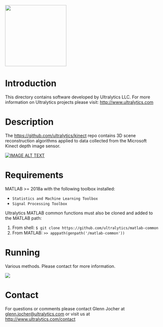 <img src="https://storage.googleapis.com/ultralytics/UltralyticsLogoName1000×676.png" width="200">  

# Introduction

This directory contains software developed by Ultralytics LLC. For more information on Ultralytics projects please visit:
http://www.ultralytics.com  

# Description

The https://github.com/ultralytics/kinect repo contains 3D scene reconstruction algorithms applied to data collected from the  Microsoft Kinect depth image sensor.

[![IMAGE ALT TEXT](http://img.youtube.com/vi/qTAWyXwABos/0.jpg)](https://www.youtube-nocookie.com/embed/qTAWyXwABos?rel=0 "Video Title")

# Requirements

MATLAB >= 2018a with the following toolbox installed:  

- ```Statistics and Machine Learning Toolbox```
- ```Signal Processing Toolbox```

Ultralytics MATLAB common functions must also be cloned and added to the MATLAB path:

1. From shell: ```$ git clone https://github.com/ultralytics/matlab-common```
2. From MATLAB: ```>> apppath(genpath('/matlab-common'))```

# Running
Various methods. Please contact for more information.

<img src="https://github.com/ultralytics/magellan/blob/master/neutron_map.png"> 

# Contact

For questions or comments please contact Glenn Jocher at glenn.jocher@ultralytics.com or visit us at http://www.ultralytics.com/contact
